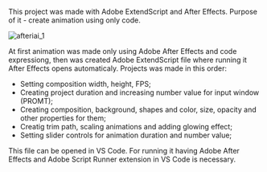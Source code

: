 This project was made with Adobe ExtendScript and After Effects. Purpose of it - create animation using only code.

![afteriai_1](https://user-images.githubusercontent.com/103639007/185755410-5c5a44af-e91a-4955-948e-4c0385f5d659.gif)

At first animation was made only using Adobe After Effects and code expressiong, then was created Adobe ExtendScript file where running it After Effects opens automaticaly.
Projects was made in this order:
  - Setting composition width, height, FPS;
  - Creating project duration and increasing number value for input window (PROMT);
  - Creating composition, background, shapes and color, size, opacity and other properties for them;
  - Creatig trim path, scaling animations and adding glowing effect;
  - Setting slider controls for animation duration and number value;
  
This file can be opened in VS Code. For running it having Adobe After Effects and Adobe Script Runner extension in VS Code is necessary.
